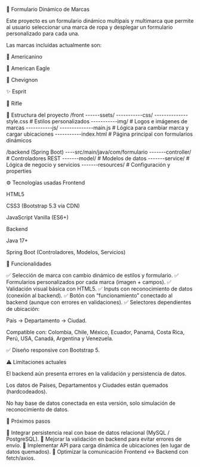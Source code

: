 🧾 Formulario Dinámico de Marcas

Este proyecto es un formulario dinámico multipaís y multimarca que permite al usuario seleccionar una marca de ropa y desplegar un formulario personalizado para cada una.

Las marcas incluidas actualmente son:

👖 Americanino

🦅 American Eagle

🧥 Chevignon

✨ Esprit

👕 Rifle

📂 Estructura del proyecto
/front
------ssets/
-----------css/
--------------style.css       # Estilos personalizados
-----------img/                # Logos e imágenes de marcas
-----------js/
--------------main.js         # Lógica para cambiar marca y cargar ubicaciones
-----------index.html              # Página principal con formularios dinámicos

/backend (Spring Boot)
----src/main/java/com/formulario
-------controller/         # Controladores REST
-------model/              # Modelos de datos
-------service/            # Lógica de negocio y servicios
-------resources/              # Configuración y properties


⚙️ Tecnologías usadas
Frontend

HTML5

CSS3 (Bootstrap 5.3 vía CDN)

JavaScript Vanilla (ES6+)

Backend

Java 17+

Spring Boot (Controladores, Modelos, Servicios)

📌 Funcionalidades

✅ Selección de marca con cambio dinámico de estilos y formulario.
✅ Formularios personalizados por cada marca (imagen + campos).
✅ Validación visual básica con HTML5.
✅ Inputs con reconocimiento de datos (conexión al backend).
✅ Botón con “funcionamiento” conectado al backend (aunque con errores en validaciones).
✅ Selectores dependientes de ubicación:

País → Departamento → Ciudad.

Compatible con: Colombia, Chile, México, Ecuador, Panamá, Costa Rica, Perú, USA, Canadá, Argentina y Venezuela.

✅ Diseño responsive con Bootstrap 5.

⚠️ Limitaciones actuales

El backend aún presenta errores en la validación y persistencia de datos.

Los datos de Países, Departamentos y Ciudades están quemados (hardcodeados).

No hay base de datos conectada en esta versión, solo simulación de reconocimiento de datos.

🚀 Próximos pasos

🔹 Integrar persistencia real con base de datos relacional (MySQL / PostgreSQL).
🔹 Mejorar la validación en backend para evitar errores de envío.
🔹 Implementar API para carga dinámica de ubicaciones (en lugar de datos quemados).
🔹 Optimizar la comunicación Frontend ↔ Backend con fetch/axios.
